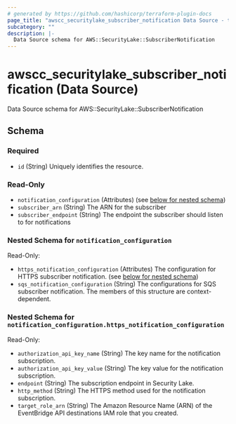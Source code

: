 ```yaml
---
# generated by https://github.com/hashicorp/terraform-plugin-docs
page_title: "awscc_securitylake_subscriber_notification Data Source - terraform-provider-awscc"
subcategory: ""
description: |-
  Data Source schema for AWS::SecurityLake::SubscriberNotification
---
```


# awscc_securitylake_subscriber_notification (Data Source)

Data Source schema for AWS::SecurityLake::SubscriberNotification



<!-- schema generated by tfplugindocs -->
## Schema

### Required

- `id` (String) Uniquely identifies the resource.

### Read-Only

- `notification_configuration` (Attributes) (see [below for nested schema](#nestedatt--notification_configuration))
- `subscriber_arn` (String) The ARN for the subscriber
- `subscriber_endpoint` (String) The endpoint the subscriber should listen to for notifications

<a id="nestedatt--notification_configuration"></a>
### Nested Schema for `notification_configuration`

Read-Only:

- `https_notification_configuration` (Attributes) The configuration for HTTPS subscriber notification. (see [below for nested schema](#nestedatt--notification_configuration--https_notification_configuration))
- `sqs_notification_configuration` (String) The configurations for SQS subscriber notification. The members of this structure are context-dependent.

<a id="nestedatt--notification_configuration--https_notification_configuration"></a>
### Nested Schema for `notification_configuration.https_notification_configuration`

Read-Only:

- `authorization_api_key_name` (String) The key name for the notification subscription.
- `authorization_api_key_value` (String) The key value for the notification subscription.
- `endpoint` (String) The subscription endpoint in Security Lake.
- `http_method` (String) The HTTPS method used for the notification subscription.
- `target_role_arn` (String) The Amazon Resource Name (ARN) of the EventBridge API destinations IAM role that you created.
